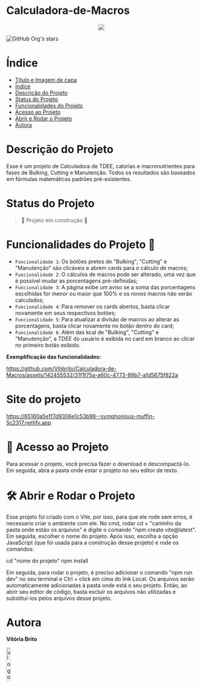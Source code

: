 # Calculadora-de-Macros

 
<p align="center">
<img loading="lazy" src="http://img.shields.io/static/v1?label=STATUS&message=EM%20DESENVOLVIMENTO&color=GREEN&style=for-the-badge"/>
</p>

![GitHub Org's stars](https://img.shields.io/github/stars/camilafernanda?style=social)



# Índice 

* [Título e Imagem de capa](#Título-e-Imagem-de-capa)
* [Índice](#índice)
* [Descrição do Projeto](#descrição-do-projeto)
* [Status do Projeto](#status-do-Projeto)
* [Funcionalidades do Projeto](#funcionalidades-do-projeto)
* [Acesso ao Projeto](#acesso-ao-projeto)
* [Abrir e Rodar o Projeto](#abrir-e-rodar-o-projeto)
* [Autora](#autora)


# Descrição do Projeto
Esse é um projeto de Calculadora de TDEE,  calorias e macronutrientes para fases de Bulking, Cutting e Manutenção. Todos os resultados são baseados em fórmulas matemáticas padrões pré-existentes. 


# Status do Projeto
> :construction: Projeto em construção :construction:

# Funcionalidades do Projeto :hammer: 

- `Funcionalidade 1`: Os botões pretos de "Bulking", "Cutting" e "Manutenção" são clicáveis e abrem cards para o cálculo de macros;
- `Funcionalidade 2`: O cálculos de macros pode ser alterado, uma vez que é possível mudar as porcentagens pré-definidas;
- `Funcionalidade 3`: A página exibe um aviso se a soma das porcentagens escolhidas for menor ou maior que 100% e os novos macros não serão calculados; 
- `Funcionalidade 4`: Para remover os cards abertos, basta clicar novamente em seus respectivos botões;
- `Funcionalidade 5`: Para atualizar a divisão de macros ao alterar as porcentagens, basta clicar novamente no botão dentro do card;
- `Funcionalidade 6`: Além das kcal de "Bulking", "Cutting" e "Manutenção", a TDEE do usuário é exibida no card em branco ao clicar no primeiro botão exibido.

**Exemplificação das funcionalidades:**

https://github.com/Vihbrito/Calculadora-de-Macros/assets/142455532/31f1f75a-a60c-4773-89b7-a1d5675f822a

# Site do projeto

https://65160a5e1f7d9306e1c53b98--symphonious-muffin-5c2317.netlify.app


# 📁 Acesso ao Projeto 

Para acessar o projeto, você precisa fazer o download e descompactá-lo. Em seguida, abra a pasta onde estar o projeto no seu editor de texto.

# 🛠️ Abrir e Rodar o Projeto 

Esse projeto foi criado com o Vite, por isso, para que ele rode sem erros, é necessario criar o ambiente com ele. 
No cmd, rodar cd + "caminho da pasta onde estão os arquivos" e digite o comando "npm create vite@latest". Em seguida, escolher o nome do projeto. Após isso, escolha a opção JavaScript (que foi usada para a construção desse projeto) e rode os comandos:

cd "nome do projeto"
npm install

Em seguida, para rodar o projeto, é preciso adicionar o comando "npm run dev" no seu terminal e Ctrl + click em cima do link Local.
Os arquivos serão automaticamente adicionadas à pasta onde está o seu projeto. Então, ao abrir seu editor de código, basta excluir os arquivos não utilizadas e substituí-los pelos arquivos desse projeto. 

# Autora
**Vitória Brito**
<p align="start">
<img alt="logo" src="https://github.com/Vihbrito/VBlue.bazar/assets/142455532/431b3543-17a7-4dc5-a462-b338eb11dacf" style="width: 15%;" />
</p> 
